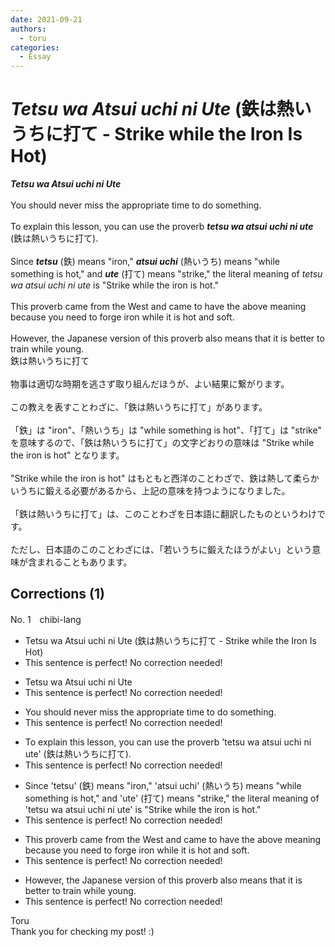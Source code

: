 ```yaml
---
date: 2021-09-21
authors:
  - toru
categories:
  - Essay
---
```


<h1 id="subject_show"><strong><em>Tetsu wa Atsui uchi ni Ute</strong></em> (鉄は熱いうちに打て - Strike while the Iron Is Hot)</h1>
<div class="date" hidden>Sep 21, 2021 14:10</div>
<div id="post"><div id="body_show_ori">
<strong><em>Tetsu wa Atsui uchi ni Ute</strong></em><br/><br/>You should never miss the appropriate time to do something.<br/><br/>To explain this lesson, you can use the proverb <strong><em>tetsu wa atsui uchi ni ute</em></strong> (鉄は熱いうちに打て).<br/><br/>Since <strong><em>tetsu</em></strong> (鉄) means "iron," <strong><em>atsui uchi</em></strong> (熱いうち) means "while something is hot," and <strong><em>ute</em></strong> (打て) means "strike," the literal meaning of <em>tetsu wa atsui uchi ni ute</em> is "Strike while the iron is hot."<br/><br/>This proverb came from the West and came to have the above meaning because you need to forge iron while it is hot and soft.<br/><br/>However, the Japanese version of this proverb also means that it is better to train while young. 
</div></div>

<!-- more -->

<div id="post_ja"><div id="body_show_mo">
鉄は熱いうちに打て<br/><br/>物事は適切な時期を逃さず取り組んだほうが、よい結果に繋がります。<br/><br/>この教えを表すことわざに、「鉄は熱いうちに打て」があります。<br/><br/>「鉄」は "iron"、「熱いうち」は "while something is hot"、「打て」は "strike" を意味するので、「鉄は熱いうちに打て」の文字どおりの意味は "Strike while the iron is hot" となります。<br/><br/>"Strike while the iron is hot" はもともと西洋のことわざで、鉄は熱して柔らかいうちに鍛える必要があるから、上記の意味を持つようになりました。<br/><br/>「鉄は熱いうちに打て」は、このことわざを日本語に翻訳したものというわけです。<br/><br/>ただし、日本語のこのことわざには、「若いうちに鍛えたほうがよい」という意味が含まれることもあります。
</div></div>

## Corrections (1)
<div id="block"><div class="first_name"> No. 1　<span class="just_name">chibi-lang</span></div><div id="block2">
<ul class="correction_field">
<li class="incorrect">Tetsu wa Atsui uchi ni Ute (鉄は熱いうちに打て - Strike while the Iron Is Hot)</li>
<li class="corrected perfect">This sentence is perfect! No correction needed!</li>
</ul>
<ul class="correction_field">
<li class="incorrect">Tetsu wa Atsui uchi ni Ute</li>
<li class="corrected perfect">This sentence is perfect! No correction needed!</li>
</ul>
<ul class="correction_field">
<li class="incorrect">You should never miss the appropriate time to do something.</li>
<li class="corrected perfect">This sentence is perfect! No correction needed!</li>
</ul>
<ul class="correction_field">
<li class="incorrect">To explain this lesson, you can use the proverb 'tetsu wa atsui uchi ni ute' (鉄は熱いうちに打て).</li>
<li class="corrected perfect">This sentence is perfect! No correction needed!</li>
</ul>
<ul class="correction_field">
<li class="incorrect">Since 'tetsu' (鉄) means "iron," 'atsui uchi' (熱いうち) means "while something is hot," and 'ute' (打て) means "strike," the literal meaning of 'tetsu wa atsui uchi ni ute' is "Strike while the iron is hot."</li>
<li class="corrected perfect">This sentence is perfect! No correction needed!</li>
</ul>
<ul class="correction_field">
<li class="incorrect">This proverb came from the West and came to have the above meaning because you need to forge iron while it is hot and soft.</li>
<li class="corrected perfect">This sentence is perfect! No correction needed!</li>
</ul>
<ul class="correction_field">
<li class="incorrect">However, the Japanese version of this proverb also means that it is better to train while young.</li>
<li class="corrected perfect">This sentence is perfect! No correction needed!</li>
</ul>
</div><div class="name"><span class="just_name">Toru</span><br>
Thank you for checking my post! :)
</div>
</div>
